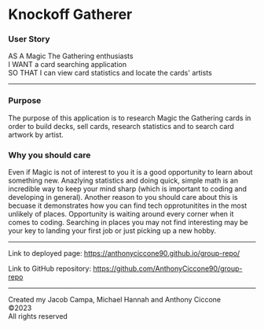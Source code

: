 # Knockoff Gatherer

### User Story
AS A Magic The Gathering enthusiasts 
<br>
I WANT a card searching application 
<br>
SO THAT I can view card statistics and locate the cards' artists
<hr>

### Purpose
The purpose of this application is to research Magic the Gathering cards in order to build decks, sell cards, research statistics and to search card artwork by artist.

### Why you should care
Even if Magic is not of interest to you it is a good opportunity to learn about something new. Anazlying statistics and doing quick, simple math is an incredible way to keep your mind sharp (which is important to coding and developing in general). Another reason to you should care about this is becuase it demonstrates how you can find tech opprotunitites in the most unlikely of places. Opportunity is waiting around every corner when it comes to coding. Searching in places you may not find interesting may be your key to landing your first job or just picking up a new hobby. 
<hr>

Link to deployed page:
https://anthonyciccone90.github.io/group-repo/

Link to GitHub repository:
https://github.com/AnthonyCiccone90/group-repo

<hr>
Created my Jacob Campa, Michael Hannah and Anthony Ciccone 
<br>
©2023
<br>
All rights reserved